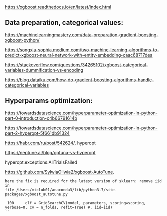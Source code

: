 https://xgboost.readthedocs.io/en/latest/index.html

## Data preparation, categorical values:

https://machinelearningmastery.com/data-preparation-gradient-boosting-xgboost-python/

https://songxia-sophia.medium.com/two-machine-learning-algorithms-to-predict-xgboost-neural-network-with-entity-embedding-caac68717dea

https://stackoverflow.com/questions/34265102/xgboost-categorical-variables-dummification-vs-encoding

https://blog.dataiku.com/how-do-gradient-boosting-algorithms-handle-categorical-variables


## Hyperparams optimization:

https://towardsdatascience.com/hyperparameter-optimization-in-python-part-0-introduction-c4b66791614b

https://towardsdatascience.com/hyperparameter-optimization-in-python-part-2-hyperopt-5f661db91324

https://habr.com/ru/post/542624/. hyperopt

https://neptune.ai/blog/optuna-vs-hyperopt

hyperopt.exceptions.AllTrialsFailed

https://github.com/SylwiaOliwia2/xgboost-AutoTune. 
```
here the fix is required for the latest version of sklearn: remove iid in
file /Users/miclub01/anaconda3/lib/python3.7/site-packages/xgboost_autotune.py
 
 100     clf = GridSearchCV(model, parameters, scoring=scoring, verbose=0, cv = n_folds, refit=True) #, iid=iid)
``
